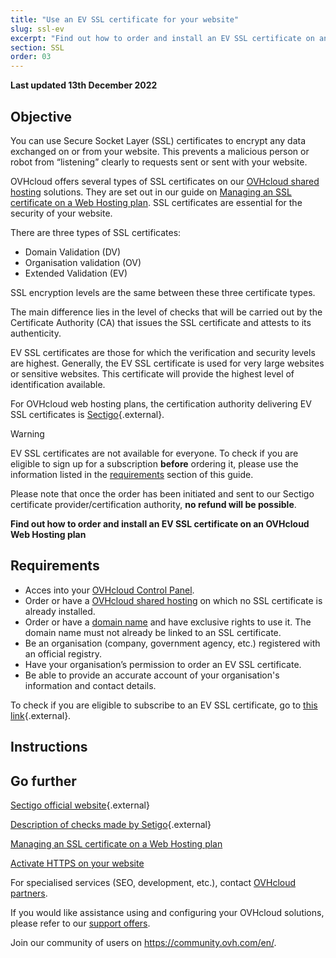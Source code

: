 ```yaml
---
title: "Use an EV SSL certificate for your website"
slug: ssl-ev
excerpt: "Find out how to order and install an EV SSL certificate on an OVHcloud Web Hosting plan"
section: SSL
order: 03
---
```


**Last updated 13th December 2022**
  
## Objective

You can use Secure Socket Layer (SSL) certificates to encrypt any data exchanged on or from your website. This prevents a malicious person or robot from “listening” clearly to requests sent or sent with your website.

OVHcloud offers several types of SSL certificates on our [OVHcloud shared hosting](https://www.ovhcloud.com/fr/web-hosting/) solutions. They are set out in our guide on [Managing an SSL certificate on a Web Hosting plan](https://docs.ovh.com/fr/hosting/les-certificats-ssl-sur-les-hebergements-web/). SSL certificates are essential for the security of your website.

There are three types of SSL certificates:

- Domain Validation (DV)
- Organisation validation (OV)
- Extended Validation (EV)

SSL encryption levels are the same between these three certificate types.

The main difference lies in the level of checks that will be carried out by the Certificate Authority (CA) that issues the SSL certificate and attests to its authenticity.

EV SSL certificates are those for which the verification and security levels are highest. Generally, the EV SSL certificate is used for very large websites or sensitive websites. This certificate will provide the highest level of identification available.

For OVHcloud web hosting plans, the certification authority delivering EV SSL certificates is [Sectigo](https://sectigostore.com){.external}.

> [!warning]
>
> EV SSL certificates are not available for everyone. To check if you are eligible to sign up for a subscription **before** ordering it, please use the information listed in the [requirements](#requirements) section of this guide.
>
> Please note that once the order has been initiated and sent to our Sectigo certificate provider/certification authority, **no refund will be possible**.
>

**Find out how to order and install an EV SSL certificate on an OVHcloud Web Hosting plan**
    
## Requirements <a name="requirements"></a>

- Acces into your [OVHcloud Control Panel](https://www.ovh.com/auth/?action=gotomanager&from=https://www.ovh.com/fr/&ovhSubsidiary=fr).
- Order or have a [OVHcloud shared hosting](https://www.ovhcloud.com/fr/web-hosting/) on which no SSL certificate is already installed.
- Order or have a [domain name](https://www.ovhcloud.com/fr/domains/) and have exclusive rights to use it. The domain name must not already be linked to an SSL certificate.
- Be an organisation (company, government agency, etc.) registered with an official registry.
- Have your organisation’s permission to order an EV SSL certificate.
- Be able to provide an accurate account of your organisation's information and contact details.

To check if you are eligible to subscribe to an EV SSL certificate, go to [this link](https://help.sectigostore.com/support/solutions/articles/22000218717-extended-validation-ev-){.external}.
  
## Instructions

## Go further <a name="go-further"></a>

[Sectigo official website](https://sectigostore.com){.external}

[Description of checks made by Setigo](https://help.sectigostore.com/support/solutions/articles/22000218717-extended-validation-ev-){.external}

[Managing an SSL certificate on a Web Hosting plan](https://docs.ovh.com/fr/hosting/les-certificats-ssl-sur-les-hebergements-web/)

[Activate HTTPS on your website](https://docs.ovh.com/fr/hosting/passer-site-internet-https-ssl/)

For specialised services (SEO, development, etc.), contact [OVHcloud partners](https://partner.ovhcloud.com/en-gb/).

If you would like assistance using and configuring your OVHcloud solutions, please refer to our [support offers](https://www.ovhcloud.com/en-gb/support-levels/).

Join our community of users on <https://community.ovh.com/en/>. 